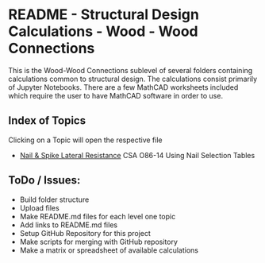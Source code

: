# README - Structural Design Calculations - Wood - Wood Connections
This is the Wood-Wood Connections sublevel of several folders containing calculations common to structural design. The calculations consist primarily of Jupyter Notebooks. There are a few MathCAD worksheets included which require the user to have MathCAD software in order to use.

## Index of Topics
Clicking on a Topic will open the respective file

- [Nail & Spike Lateral Resistance](./Nail_and_Spike_Lateral_Resistance.ipynb) CSA O86-14 Using Nail Selection Tables

## ToDo / Issues:
- Build folder structure
- Upload files
- Make README.md files for each level one topic
- Add links to README.md files
- Setup GitHub Repository for this project
- Make scripts for merging with GitHub repository
- Make a matrix or spreadsheet of available calculations